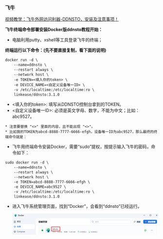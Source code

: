 ### 飞牛

[视频教学：飞牛外网访问利器-DDNSTO，安装及注意事项！](https://www.bilibili.com/video/BV1YMSQYAE84/)

**飞牛终端命令部署安装Docker版ddnsto教程开始：**

* 电脑利用putty、xshell等工具登录飞牛的终端；

**终端运行以下命令：(先不要直接复制，看下面的说明)**
```
docker run -d \
    --name=ddnsto \
    --restart always \
    --network host \
    -e TOKEN=<填入你的token> \
    -e DEVICE_NAME=<自定义设备唯一ID> \
    -v /etc/localtime:/etc/localtime:ro \
    linkease/ddnsto:3.1.0
```

* <填入你的token>: 填写从DDNSTO控制台拿到的TOKEN。
* <自定义设备唯一ID>: 必须是英文字母、数字，不能为中文；比如：abc9527。

```
* 注意要替换 "<>" 里面的内容，且不能出现 "<>"。
* 比如我的TOKEN为abcd-8888-7777-6666-efgh，设备唯一ID为abc9527，那么最终的终端命令就是：
```

* 飞牛用终端命令安装Docker，需要“sudo”提权，按提示输入飞牛的密码，命令如下：
```
sudo docker run -d \
    --name=ddnsto \
    --restart always \
    --network host \
    -e TOKEN=abcd-8888-7777-6666-efgh \
    -e DEVICE_NAME=abc9527 \
    -v /etc/localtime:/etc/localtime:ro \
    linkease/ddnsto:3.1.0
```
* 进入飞牛系统管理页面，找到“Docker”，会看到“ddnsto”已经运行。

   ![docker](./koolshare_merlin/fn.png)
